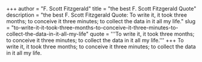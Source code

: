+++
author = "F. Scott Fitzgerald"
title = "the best F. Scott Fitzgerald Quote"
description = "the best F. Scott Fitzgerald Quote: To write it, it took three months; to conceive it three minutes; to collect the data in it all my life."
slug = "to-write-it-it-took-three-months-to-conceive-it-three-minutes-to-collect-the-data-in-it-all-my-life"
quote = '''To write it, it took three months; to conceive it three minutes; to collect the data in it all my life.'''
+++
To write it, it took three months; to conceive it three minutes; to collect the data in it all my life.
